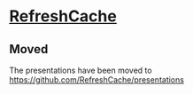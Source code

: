 [RefreshCache](http://www.refreshcache.com)
==========================================

## Moved
The presentations have been moved to https://github.com/RefreshCache/presentations

